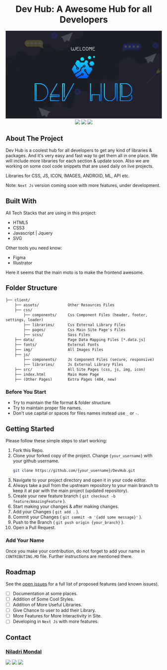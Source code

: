 <!-- PROJECT SHIELDS -->
<!--
<div align="center">

[![Contributors][contributors-shield]][contributors-url]
[![Forks][forks-shield]][forks-url]
[![Stargazers][stars-shield]][stars-url]
[![Issues][issues-shield]][issues-url]
[![MIT License][license-shield]][license-url]
[![Skype][skype-shield]][skype-url]

</div>
<br />
-->

<!-- PROJECT LOGO -->
<h1 align = "center">Dev Hub: A Awesome Hub for all Developers</h1>
<div align="center">
    <img src="./client/assets/DevHub-Window.png" alt="Frame" width="800" />
</div>
<div align="center">
    <img src="https://forthebadge.com/images/badges/built-with-love.svg" />
    <img src="https://forthebadge.com/images/badges/powered-by-coffee.svg" />
    <img src="https://forthebadge.com/images/badges/open-source.svg" />
</div>

<!-- ABOUT THE PROJECT -->

## About The Project

Dev Hub is a coolest hub for all developers to get any kind of libraries & packages. And it's very easy and fast way to get them all in one place. We will include more libraries for each section & update soon. Also we are working on some cool code snippets that are used daily on live projects.

Libraries for CSS, JS, ICON, IMAGES, ANDROID, ML, API etc.

Note: `Next Js` version coming soon with more features, under development.

<!-- BUILT WITH -->

## Built With

All Tech Stacks that are using in this project:

-   HTML5
-   CSS3
-   Javascript | Jquery
-   SVG

Other tools you need know:

-   Figma
-   Illustrator

Here it seems that the main moto is to make the frontend awesome.

<!-- FOLDER STRUCTURE -->

## Folder Structure

```
├── client/
    ├── assets/             Other Resources Files
    ├── css/
        ├── components/     Css Component Files (header, footer, settings, loader)
        ├── libraries/      Css External Library Files
        ├── pages/          Css Main Site Page's Files
        ├── scss/           Sass Files
    ├── data/               Page Data Mapping Files [*.data.js]
    ├── fonts/              External Fonts
    ├── img/                All Images Files
    ├── js/
        ├── components/     Js Component Files (secure, responsive)
        ├── libraries/      Js External Library Files
    ├── src/                All Site Pages (css, js, img, icon)
    ├── index.html          Main Home Page
    ├── (Other Pages)       Extra Pages (404, new)
```

<!-- BEFORE YOU START -->

### Before You Start

-   Try to maintain the file format & folder structure.
-   Try to maintain proper file names.
-   Don't use capital or spaces for files names instead use `_` or `-`.

<!-- GETTING STARTED -->

## Getting Started

Please follow these simple steps to start working:

1. Fork this Repo.
2. Clone your forked copy of the project. Change `{your_username}` with your github username.
    ```sh
    git clone https://github.com/{your_username}/DevHub.git
    ```
3. Navigate to your project directory and open it in your code editor.
4. Always take a pull from the upstream repository to your main branch to keep it at par with the main project (updated repository).
5. Create your new feature branch ( `git checkout -b feature/AmazingFeature` ).
6. Start making your changes & after making changes.
7. Add your Changes ( `git add .` ).
8. Commit your Changes ( `git commit -m '{add some message}'` ).
9. Push to the Branch ( `git push origin {your_branch}` ).
10. Open a Pull Request.

### Add Your Name

Once you make your contribution, do not forget to add your name in `CONTRIBUTING.MD` file. Further instructions are mentioned there.

<!-- ROADMAP -->

## Roadmap

See the [open issues](https://github.com/imniladri/DevHub/issues) for a full list of proposed features (and known issues).

-   [ ] Documentation at some places.
-   [ ] Addition of Some Cool Styles.
-   [ ] Addition of More Useful Libraries.
-   [ ] Give Chance to user to add their Library.
-   [ ] More Features for More Interactivity in Site.
-   [ ] Developing in `Next Js` with more features.

<!-- CONTACT -->

## Contact

### [Niladri Mondal](https://imniladri.in/)

[![](https://img.shields.io/badge/Skype_Me-00AFF0?style=for-the-badge)](https://join.skype.com/invite/x4ZrtKrM5uyv)
[![](https://img.shields.io/badge/Mail_Me-1A374D?style=for-the-badge)](mailto:imniladrimondal@gmail.com)
[![](https://img.shields.io/badge/Project_Link-EF4041?style=for-the-badge)](https://github.com/imniladri/DevHub)

<!-- MARKDOWN LINKS & IMAGES -->

[contributors-shield]: https://img.shields.io/github/contributors/imniladri/DevHub.svg?style=for-the-badge&color
[contributors-url]: https://github.com/imniladri/DevHub/graphs/contributors
[forks-shield]: https://img.shields.io/github/forks/imniladri/DevHub.svg?style=for-the-badge&color=FFE400
[forks-url]: https://github.com/imniladri/DevHub/network/members
[stars-shield]: https://img.shields.io/github/stars/imniladri/DevHub.svg?style=for-the-badge&color=FFE400
[stars-url]: https://github.com/imniladri/DevHub/stargazers
[issues-shield]: https://img.shields.io/github/issues/imniladri/DevHub.svg?style=for-the-badge&color
[issues-url]: https://github.com/imniladri/DevHub/issues
[license-shield]: https://img.shields.io/github/license/imniladri/DevHub.svg?style=for-the-badge&color=3DB2FF
[license-url]: https://github.com/imniladri/DevHub/blob/master/LICENSE.txt
[skype-shield]: https://img.shields.io/badge/-Skype-white.svg?style=for-the-badge&logo=skype&logoColor=fff&color=00AFF0
[skype-url]: https://join.skype.com/invite/x4ZrtKrM5uyv
